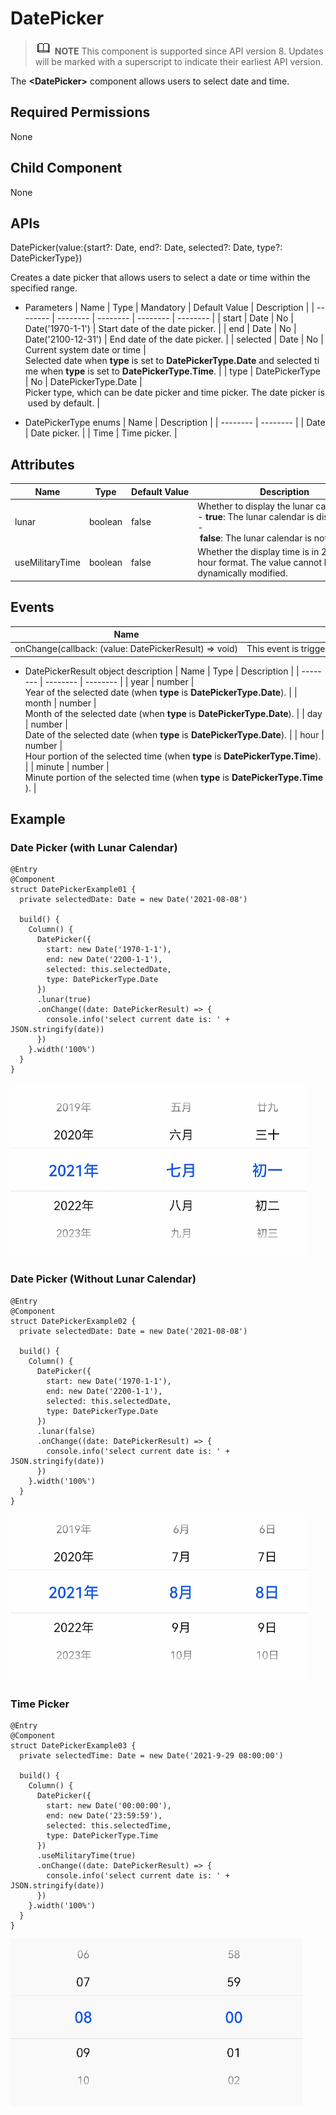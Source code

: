 # DatePicker


> ![icon-note.gif](public_sys-resources/icon-note.gif) **NOTE**
> This component is supported since API version 8. Updates will be marked with a superscript to indicate their earliest API version.


The **&lt;DatePicker&gt;** component allows users to select date and time.


## Required Permissions

None


## Child Component

None


## APIs

DatePicker(value:{start?: Date, end?: Date, selected?: Date, type?: DatePickerType})

Creates a date picker that allows users to select a date or time within the specified range.

- Parameters
    | Name | Type | Mandatory | Default&nbsp;Value | Description |
  | -------- | -------- | -------- | -------- | -------- |
  | start | Date | No | Date('1970-1-1') | Start&nbsp;date&nbsp;of&nbsp;the&nbsp;date&nbsp;picker. |
  | end | Date | No | Date('2100-12-31') | End&nbsp;date&nbsp;of&nbsp;the&nbsp;date&nbsp;picker. |
  | selected | Date | No | Current&nbsp;system&nbsp;date&nbsp;or&nbsp;time | Selected&nbsp;date&nbsp;when&nbsp;**type**&nbsp;is&nbsp;set&nbsp;to&nbsp;**DatePickerType.Date**&nbsp;and&nbsp;selected&nbsp;time&nbsp;when&nbsp;**type**&nbsp;is&nbsp;set&nbsp;to&nbsp;**DatePickerType.Time**. |
  | type | DatePickerType | No | DatePickerType.Date | Picker&nbsp;type,&nbsp;which&nbsp;can&nbsp;be&nbsp;date&nbsp;picker&nbsp;and&nbsp;time&nbsp;picker.&nbsp;The&nbsp;date&nbsp;picker&nbsp;is&nbsp;used&nbsp;by&nbsp;default. |

- DatePickerType enums
    | Name | Description |
  | -------- | -------- |
  | Date | Date&nbsp;picker. |
  | Time | Time&nbsp;picker. |


## Attributes

| Name | Type | Default&nbsp;Value | Description |
| -------- | -------- | -------- |-------- |
| lunar | boolean | false | Whether&nbsp;to&nbsp;display&nbsp;the&nbsp;lunar&nbsp;calendar.<br/>-&nbsp;**true**:&nbsp;The&nbsp;lunar&nbsp;calendar&nbsp;is&nbsp;displayed.<br/>-&nbsp;**false**:&nbsp;The&nbsp;lunar&nbsp;calendar&nbsp;is&nbsp;not&nbsp;displayed. |
| useMilitaryTime | boolean | false | Whether&nbsp;the&nbsp;display&nbsp;time&nbsp;is&nbsp;in&nbsp;24-hour&nbsp;format. The value cannot be dynamically modified. |


## Events

| Name | Description |
| -------- | -------- |
| onChange(callback:&nbsp;(value:&nbsp;DatePickerResult)&nbsp;=&gt;&nbsp;void) | This&nbsp;event&nbsp;is&nbsp;triggered&nbsp;when&nbsp;a&nbsp;date&nbsp;or&nbsp;time&nbsp;is&nbsp;selected. |

- DatePickerResult object description
    | Name | Type | Description |
  | -------- | -------- | -------- |
  | year | number | Year&nbsp;of&nbsp;the&nbsp;selected&nbsp;date&nbsp;(when&nbsp;**type**&nbsp;is&nbsp;**DatePickerType.Date**). |
  | month | number | Month&nbsp;of&nbsp;the&nbsp;selected&nbsp;date&nbsp;(when&nbsp;**type**&nbsp;is&nbsp;**DatePickerType.Date**). |
  | day | number | Date&nbsp;of&nbsp;the&nbsp;selected&nbsp;date&nbsp;(when&nbsp;**type**&nbsp;is&nbsp;**DatePickerType.Date**). |
  | hour | number | Hour&nbsp;portion&nbsp;of&nbsp;the&nbsp;selected&nbsp;time&nbsp;(when&nbsp;**type**&nbsp;is&nbsp;**DatePickerType.Time**). |
  | minute | number | Minute&nbsp;portion&nbsp;of&nbsp;the&nbsp;selected&nbsp;time&nbsp;(when&nbsp;**type**&nbsp;is&nbsp;**DatePickerType.Time**). |


## Example


### Date Picker (with Lunar Calendar)


```
@Entry
@Component
struct DatePickerExample01 {
  private selectedDate: Date = new Date('2021-08-08')

  build() {
    Column() {
      DatePicker({
        start: new Date('1970-1-1'),
        end: new Date('2200-1-1'),
        selected: this.selectedDate,
        type: DatePickerType.Date
      })
      .lunar(true)
      .onChange((date: DatePickerResult) => {
        console.info('select current date is: ' + JSON.stringify(date))
      })
    }.width('100%')
  }
}
```

![en-us_image_0000001211898486](figures/en-us_image_0000001211898486.gif)


### Date Picker (Without Lunar Calendar)


```
@Entry
@Component
struct DatePickerExample02 {
  private selectedDate: Date = new Date('2021-08-08')

  build() {
    Column() {
      DatePicker({
        start: new Date('1970-1-1'),
        end: new Date('2200-1-1'),
        selected: this.selectedDate,
        type: DatePickerType.Date
      })
      .lunar(false)
      .onChange((date: DatePickerResult) => {
        console.info('select current date is: ' + JSON.stringify(date))
      })
    }.width('100%')
  }
}
```

![en-us_image_0000001257138355](figures/en-us_image_0000001257138355.gif)


### Time Picker


```
@Entry
@Component
struct DatePickerExample03 {
  private selectedTime: Date = new Date('2021-9-29 08:00:00')

  build() {
    Column() {
      DatePicker({
        start: new Date('00:00:00'),
        end: new Date('23:59:59'),
        selected: this.selectedTime,
        type: DatePickerType.Time
      })
      .useMilitaryTime(true)
      .onChange((date: DatePickerResult) => {
        console.info('select current date is: ' + JSON.stringify(date))
      })
    }.width('100%')
  }
}
```

![en-us_image_0000001256858401](figures/en-us_image_0000001256858401.gif)
